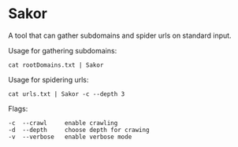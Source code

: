# Sakor 

A tool that can gather subdomains and spider urls on standard input.

Usage for gathering subdomains: 

```
cat rootDomains.txt | Sakor 
```

Usage for spidering urls: 

```
cat urls.txt | Sakor -c --depth 3
```

Flags: 
```
-c  --crawl     enable crawling
-d  --depth     choose depth for crawing
-v  --verbose   enable verbose mode
```
